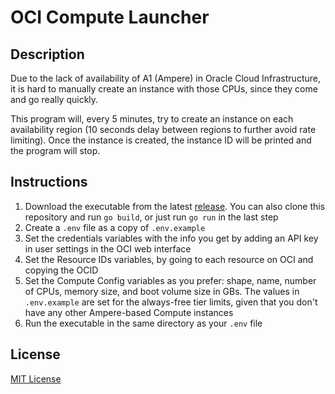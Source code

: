 # OCI Compute Launcher

## Description

Due to the lack of availability of A1 (Ampere) in Oracle Cloud Infrastructure, it is hard to manually create an instance with those CPUs,
since they come and go really quickly.

This program will, every 5 minutes, try to create an instance on each availability region (10 seconds delay between regions to further avoid
rate limiting). Once the instance is created, the instance ID will be printed and the program will stop.

## Instructions

1. Download the executable from the latest [release](https://github.com/waseemw/oci-compute-launcher/releases). You can also clone this
   repository and run `go build`, or just run `go run` in the last step
3. Create a `.env` file as a copy of `.env.example`
4. Set the credentials variables with the info you get by adding an API key in user settings in the OCI web interface
5. Set the Resource IDs variables, by going to each resource on OCI and copying the OCID
6. Set the Compute Config variables as you prefer: shape, name, number of CPUs, memory size, and boot volume size in GBs. The values in `.env.example` are set for the always-free tier limits, given that you
   don't have any other Ampere-based Compute instances
7. Run the executable in the same directory as your `.env` file

## License

[MIT License](LICENSE)